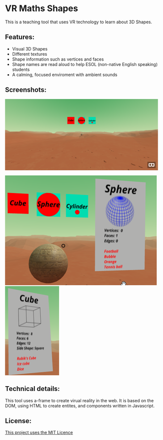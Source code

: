 # VR Maths Shapes

This is a teaching tool that uses VR technology to learn about 3D Shapes.

## Features:

- Visual 3D Shapes
- Different textures
- Shape information such as vertices and faces
- Shape names are read aloud to help ESOL (non-native English speaking) students
- A calming, focused enviroment with ambient sounds

## Screenshots:

![1](extras/screenshots/screenshot1.png)

![2](extras/screenshots/screenshot2.png)
![3](extras/screenshots/screenshot3.png)

## Technical details:

This tool uses a-frame to create virual reality in the web.
It is based on the DOM, using HTML to create entites, and components written in Javascript.

## License:

[This project uses the MIT Licence](LICENSE)
